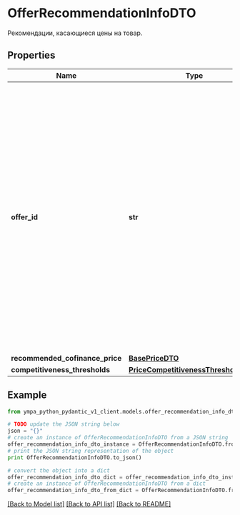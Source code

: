 # OfferRecommendationInfoDTO

Рекомендации, касающиеся цены на товар.

## Properties
Name | Type | Description | Notes
------------ | ------------- | ------------- | -------------
**offer_id** | **str** | Ваш SKU — идентификатор товара в вашей системе.  Разрешена любая последовательность длиной до 255 знаков.  Правила использования SKU:  * У каждого товара SKU должен быть свой.  * SKU товара нельзя менять — можно только удалить товар и добавить заново с новым SKU.  * Уже заданный SKU нельзя освободить и использовать заново для другого товара. Каждый товар должен получать новый идентификатор, до того никогда не использовавшийся в вашем каталоге.  [Что такое SKU и как его назначать](https://yandex.ru/support/marketplace/assortment/add/index.html#fields)  | [optional] 
**recommended_cofinance_price** | [**BasePriceDTO**](BasePriceDTO.md) |  | [optional] 
**competitiveness_thresholds** | [**PriceCompetitivenessThresholdsDTO**](PriceCompetitivenessThresholdsDTO.md) |  | [optional] 

## Example

```python
from ympa_python_pydantic_v1_client.models.offer_recommendation_info_dto import OfferRecommendationInfoDTO

# TODO update the JSON string below
json = "{}"
# create an instance of OfferRecommendationInfoDTO from a JSON string
offer_recommendation_info_dto_instance = OfferRecommendationInfoDTO.from_json(json)
# print the JSON string representation of the object
print OfferRecommendationInfoDTO.to_json()

# convert the object into a dict
offer_recommendation_info_dto_dict = offer_recommendation_info_dto_instance.to_dict()
# create an instance of OfferRecommendationInfoDTO from a dict
offer_recommendation_info_dto_from_dict = OfferRecommendationInfoDTO.from_dict(offer_recommendation_info_dto_dict)
```
[[Back to Model list]](../README.md#documentation-for-models) [[Back to API list]](../README.md#documentation-for-api-endpoints) [[Back to README]](../README.md)


